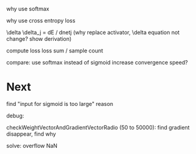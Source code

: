 why use softmax

why use cross entropy loss




\delta
  \delta_j = dE / dnetj
  (why replace activator, \delta equation not change?
    show derivation)

compute loss
  loss sum / sample count


compare:
use softmax instead of sigmoid increase convergence speed?




# Next

find "input for sigmoid is too large" reason


debug:
<!-- checkGradientExplosionOrDisappear -->
checkWeightVectorAndGradientVectorRadio (50 to 50000): find gradient disappear, find why




solve:
overflow
NaN